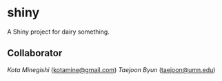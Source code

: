 # shiny
A Shiny project for dairy something.

## Collaborator
*Kota Minegishi* (kotamine@gmail.com)
*Taejoon Byun* (taejoon@umn.edu)

